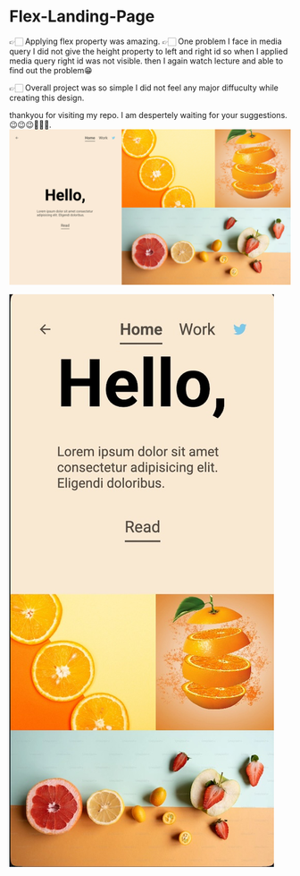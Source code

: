 # Flex-Landing-Page
👉🏻  Applying flex property was amazing.
👉🏻 One problem I face in media query I did not give the height property to left and right id
   so when I applied media query right id was not visible. 
   then I again watch lecture and able to find out the problem😁

👉🏻 Overall project was so simple I did not feel any major
   diffuculty while creating this design.

thankyou for visiting my repo. 
I am despertely waiting for your suggestions. 😉😉😉👨🏼‍💻.
![image alt](https://github.com/Vikram-Singh51/Flex-Landing-Page/blob/c124c9e1a94f0a144c1a2c4db0c84f4a1cdd977b/Desktop%20Preview.png)

![image alt](https://github.com/Vikram-Singh51/Flex-Landing-Page/blob/c124c9e1a94f0a144c1a2c4db0c84f4a1cdd977b/Mobile%20Preview.jpg)

